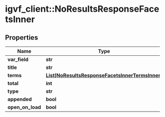 # igvf_client::NoResultsResponseFacetsInner


## Properties
Name | Type | Description | Notes
------------ | ------------- | ------------- | -------------
**var_field** | **str** |  | [optional] 
**title** | **str** |  | [optional] 
**terms** | [**List[NoResultsResponseFacetsInnerTermsInner]**](NoResultsResponseFacetsInnerTermsInner.md) |  | [optional] 
**total** | **int** |  | [optional] 
**type** | **str** |  | [optional] 
**appended** | **bool** |  | [optional] 
**open_on_load** | **bool** |  | [optional] 



